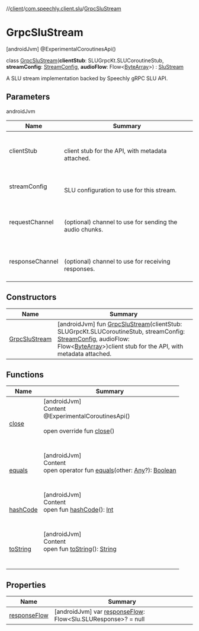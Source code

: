 //[client](../../index.md)/[com.speechly.client.slu](../index.md)/[GrpcSluStream](index.md)



# GrpcSluStream  
 [androidJvm] @ExperimentalCoroutinesApi()  
  
class [GrpcSluStream](index.md)(**clientStub**: SLUGrpcKt.SLUCoroutineStub, **streamConfig**: [StreamConfig](../-stream-config/index.md), **audioFlow**: Flow<[ByteArray](https://kotlinlang.org/api/latest/jvm/stdlib/kotlin/-byte-array/index.html)>) : [SluStream](../-slu-stream/index.md)

A SLU stream implementation backed by Speechly gRPC SLU API.

   


## Parameters  
  
androidJvm  
  
|  Name|  Summary| 
|---|---|
| <a name="com.speechly.client.slu/GrpcSluStream///PointingToDeclaration/"></a>clientStub| <a name="com.speechly.client.slu/GrpcSluStream///PointingToDeclaration/"></a><br><br>client stub for the API, with metadata attached.<br><br>
| <a name="com.speechly.client.slu/GrpcSluStream///PointingToDeclaration/"></a>streamConfig| <a name="com.speechly.client.slu/GrpcSluStream///PointingToDeclaration/"></a><br><br>SLU configuration to use for this stream.<br><br>
| <a name="com.speechly.client.slu/GrpcSluStream///PointingToDeclaration/"></a>requestChannel| <a name="com.speechly.client.slu/GrpcSluStream///PointingToDeclaration/"></a><br><br>(optional) channel to use for sending the audio chunks.<br><br>
| <a name="com.speechly.client.slu/GrpcSluStream///PointingToDeclaration/"></a>responseChannel| <a name="com.speechly.client.slu/GrpcSluStream///PointingToDeclaration/"></a><br><br>(optional) channel to use for receiving responses.<br><br>
  


## Constructors  
  
|  Name|  Summary| 
|---|---|
| <a name="com.speechly.client.slu/GrpcSluStream/GrpcSluStream/#com.speechly.api.slu.v1.SLUGrpcKt.SLUCoroutineStub#com.speechly.client.slu.StreamConfig#kotlinx.coroutines.flow.Flow[kotlin.ByteArray]/PointingToDeclaration/"></a>[GrpcSluStream](-grpc-slu-stream.md)| <a name="com.speechly.client.slu/GrpcSluStream/GrpcSluStream/#com.speechly.api.slu.v1.SLUGrpcKt.SLUCoroutineStub#com.speechly.client.slu.StreamConfig#kotlinx.coroutines.flow.Flow[kotlin.ByteArray]/PointingToDeclaration/"></a> [androidJvm] fun [GrpcSluStream](-grpc-slu-stream.md)(clientStub: SLUGrpcKt.SLUCoroutineStub, streamConfig: [StreamConfig](../-stream-config/index.md), audioFlow: Flow<[ByteArray](https://kotlinlang.org/api/latest/jvm/stdlib/kotlin/-byte-array/index.html)>)client stub for the API, with metadata attached.   <br>


## Functions  
  
|  Name|  Summary| 
|---|---|
| <a name="com.speechly.client.slu/GrpcSluStream/close/#/PointingToDeclaration/"></a>[close](close.md)| <a name="com.speechly.client.slu/GrpcSluStream/close/#/PointingToDeclaration/"></a>[androidJvm]  <br>Content  <br>@ExperimentalCoroutinesApi()  <br>  <br>open override fun [close](close.md)()  <br><br><br>
| <a name="kotlin/Any/equals/#kotlin.Any?/PointingToDeclaration/"></a>[equals](../../com.speechly.ui/-speechly-button/index.md#%5Bkotlin%2FAny%2Fequals%2F%23kotlin.Any%3F%2FPointingToDeclaration%2F%5D%2FFunctions%2F-752291050)| <a name="kotlin/Any/equals/#kotlin.Any?/PointingToDeclaration/"></a>[androidJvm]  <br>Content  <br>open operator fun [equals](../../com.speechly.ui/-speechly-button/index.md#%5Bkotlin%2FAny%2Fequals%2F%23kotlin.Any%3F%2FPointingToDeclaration%2F%5D%2FFunctions%2F-752291050)(other: [Any](https://kotlinlang.org/api/latest/jvm/stdlib/kotlin/-any/index.html)?): [Boolean](https://kotlinlang.org/api/latest/jvm/stdlib/kotlin/-boolean/index.html)  <br><br><br>
| <a name="kotlin/Any/hashCode/#/PointingToDeclaration/"></a>[hashCode](../../com.speechly.ui/-speechly-button/index.md#%5Bkotlin%2FAny%2FhashCode%2F%23%2FPointingToDeclaration%2F%5D%2FFunctions%2F-752291050)| <a name="kotlin/Any/hashCode/#/PointingToDeclaration/"></a>[androidJvm]  <br>Content  <br>open fun [hashCode](../../com.speechly.ui/-speechly-button/index.md#%5Bkotlin%2FAny%2FhashCode%2F%23%2FPointingToDeclaration%2F%5D%2FFunctions%2F-752291050)(): [Int](https://kotlinlang.org/api/latest/jvm/stdlib/kotlin/-int/index.html)  <br><br><br>
| <a name="kotlin/Any/toString/#/PointingToDeclaration/"></a>[toString](../../com.speechly.client.speech/-client/-companion/index.md#%5Bkotlin%2FAny%2FtoString%2F%23%2FPointingToDeclaration%2F%5D%2FFunctions%2F-752291050)| <a name="kotlin/Any/toString/#/PointingToDeclaration/"></a>[androidJvm]  <br>Content  <br>open fun [toString](../../com.speechly.client.speech/-client/-companion/index.md#%5Bkotlin%2FAny%2FtoString%2F%23%2FPointingToDeclaration%2F%5D%2FFunctions%2F-752291050)(): [String](https://kotlinlang.org/api/latest/jvm/stdlib/kotlin/-string/index.html)  <br><br><br>


## Properties  
  
|  Name|  Summary| 
|---|---|
| <a name="com.speechly.client.slu/GrpcSluStream/responseFlow/#/PointingToDeclaration/"></a>[responseFlow](response-flow.md)| <a name="com.speechly.client.slu/GrpcSluStream/responseFlow/#/PointingToDeclaration/"></a> [androidJvm] var [responseFlow](response-flow.md): Flow<Slu.SLUResponse>? = null   <br>

